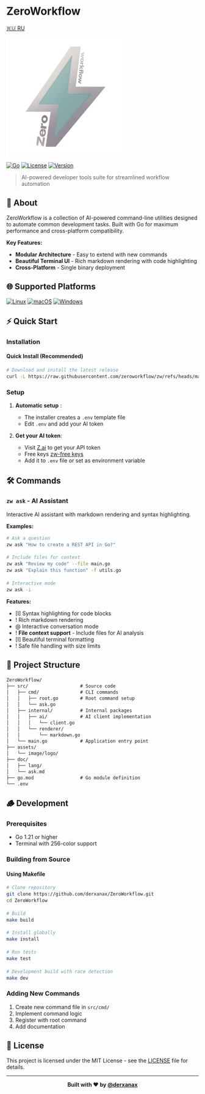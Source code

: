 # ZeroWorkflow

[🇷🇺 RU](doc/lang/README.ru.md)

<img src="assets/image/logo/light_logo.png" alt="ZeroWorkflow Logo" width="310"/>

[![Go](https://img.shields.io/badge/Go-1.21+-00ADD8?style=flat-square&logo=go&logoColor=white)](https://golang.org/)
[![License](https://img.shields.io/badge/License-MIT-brightgreen?style=flat-square)](LICENSE)
[![Version](https://img.shields.io/badge/Version-1.1.0-purple?style=flat-square)](https://github.com/derxanax/ZeroWorkflow/releases)

> AI-powered developer tools suite for streamlined workflow automation

## 🧶 About

ZeroWorkflow is a collection of AI-powered command-line utilities designed to automate common development tasks. Built with Go for maximum performance and cross-platform compatibility.

**Key Features:**
- **Modular Architecture** - Easy to extend with new commands
- **Beautiful Terminal UI** - Rich markdown rendering with code highlighting
- **Cross-Platform** - Single binary deployment

## 🌐 Supported Platforms

[![Linux](https://img.shields.io/badge/Linux-FCC624?style=flat-square&logo=linux&logoColor=black)](https://www.linux.org/)
[![macOS](https://img.shields.io/badge/macOS-000000?style=flat-square&logo=apple&logoColor=white)](https://www.apple.com/macos/)
[![Windows](https://img.shields.io/badge/Windows-0078D6?style=flat-square&logo=windows&logoColor=white)](https://www.microsoft.com/windows/)

## ⚡️ Quick Start

### Installation

#### Quick Install (Recommended)
```bash
# Download and install the latest release
curl -L https://raw.githubusercontent.com/zeroworkflow/zw/refs/heads/main/install.sh | bash
```

### Setup

1. **Automatic setup** :
   - The installer creates a `.env` template file
   - Edit `.env` and add your AI token

2. **Get your AI token**:
   - Visit [Z.ai](https://chat.z.ai) to get your API token
   - Free keys [zw-free keys](https://github.com/zeroworkflow/zw-keys)
   - Add it to `.env` file or set as environment variable

## 🛠 Commands

### `zw ask` - AI Assistant

Interactive AI assistant with markdown rendering and syntax highlighting.

**Examples:**
```bash
# Ask a question
zw ask "How to create a REST API in Go?"

# Include files for context
zw ask "Review my code" --file main.go
zw ask "Explain this function" -f utils.go

# Interactive mode
zw ask -i
```

**Features:**
- [I] Syntax highlighting for code blocks
- ! Rich markdown rendering
- @ Interactive conversation mode
- ! **File context support** - Include files for AI analysis
- [I] Beautiful terminal formatting
- ! Safe file handling with size limits

## 💼 Project Structure

```text
ZeroWorkflow/
├── src/                   # Source code
│   ├── cmd/               # CLI commands
│   │   ├── root.go        # Root command setup
│   │   └── ask.go         
│   ├── internal/          # Internal packages
│   │   ├── ai/            # AI client implementation
│   │   │   └── client.go 
│   │   └── renderer/      
│   │       └── markdown.go
│   └── main.go            # Application entry point
├── assets/                
│   └── image/logo/        
├── doc/                   
│   ├── lang/              
│   └── ask.md             
├── go.mod                 # Go module definition
└── .env                   
```

## 🪵 Development

### Prerequisites
- Go 1.21 or higher
- Terminal with 256-color support

### Building from Source

#### Using Makefile 
```bash
# Clone repository
git clone https://github.com/derxanax/ZeroWorkflow.git
cd ZeroWorkflow

# Build
make build

# Install globally
make install

# Run tests
make test

# Development build with race detection
make dev
```

### Adding New Commands
1. Create new command file in `src/cmd/`
2. Implement command logic
3. Register with root command
4. Add documentation


## 📄 License

This project is licensed under the MIT License - see the [LICENSE](LICENSE) file for details.

---

<div align="center">
  <strong>Built with ❤️ by <a href="https://github.com/derxanax">@derxanax</a></strong>
</div>